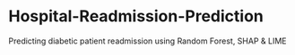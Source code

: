 # Hospital-Readmission-Prediction
 Predicting diabetic patient readmission using Random Forest, SHAP &amp; LIME
